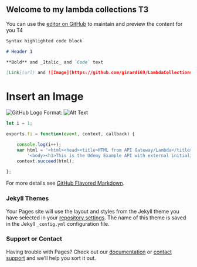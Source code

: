 ## Welcome to my lambda collections T3

You can use the [editor on GitHub](https://github.com/girardi69/LambdaCollections/edit/gh-pages/index.md) to maintain and preview the content for you T4  

```markdown
Syntax highlighted code block

# Header 1

**Bold** and _Italic_ and `Code` text

[Link](url) and ![Image](https://github.com/girardi69/LambdaCollectionsT1/blob/gh-pages/img/7768E4E5-A467-4B98-91ED-CA4695D740F7.jpeg)
```
# Insert an Image
![GitHub Logo](https://github.com/girardi69/LambdaCollectionsT1/blob/gh-pages/img/7768E4E5-A467-4B98-91ED-CA4695D740F7.jpeg)
Format: ![Alt Text](url)
```javascript
let i = 1;

exports.fi = function(event, context, callback) {

    console.log(i++);
    var html = '<html><head><title>HTML from API Gateway/Lambda</title></head>' + 
        '<body><h1>This is the Udemy Example API with external initialization: '  + JSON.stringify(i-1) + '</h1></body></html>';  
    context.succeed(html);
    
};

```
For more details see [GitHub Flavored Markdown](https://guides.github.com/features/mastering-markdown/).

### Jekyll Themes

Your Pages site will use the layout and styles from the Jekyll theme you have selected in your [repository settings](https://github.com/girardi69/LambdaCollections/settings). The name of this theme is saved in the Jekyll `_config.yml` configuration file.

### Support or Contact

Having trouble with Pages? Check out our [documentation](https://help.github.com/categories/github-pages-basics/) or [contact support](https://github.com/contact) and we’ll help you sort it out.

